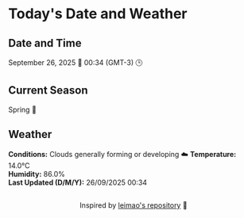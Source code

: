  # Today's Date and Weather
    
## Date and Time
September 26, 2025 📅
00:34 (GMT-3) 🕒

## Current Season
Spring 🌸
## Weather 
**Conditions:** Clouds generally forming or developing ☁️
**Temperature:** 14.0°C  
**Humidity:** 86.0%  
**Last Updated (D/M/Y):** 26/09/2025 00:34
##
<div align="center">Inspired by <a href="https://github.com/leimao/What-Is-The-Date-Today">leimao's repository</a> 🌱</div>
